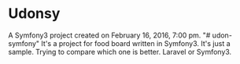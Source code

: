 Udonsy
=====

A Symfony3 project created on February 16, 2016, 7:00 pm.
"# udon-symfony" 
It's a project for food board written in Symfony3.
It's just a sample. Trying to compare which one is better. Laravel or Symfony3.
